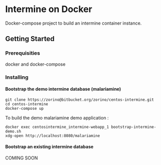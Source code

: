 # Intermine on Docker

Docker-compose project to build an intermine container instance.

## Getting Started

### Prerequisities

docker and docker-compose

### Installing

#### Bootstrap the demo intermine database (malariamine)

```
git clone https://zorino@bitbucket.org/zorino/centos-intermine.git
cd centos-intermine
docker-compose up

```

To build the demo malariamine demo application :

```
docker exec centosintermine_intermine-webapp_1 bootstrap-intermine-demo.sh
xdg-open http://localhost:8080/malariamine
```

#### Bootstrap an existing intermine database

COMING SOON

